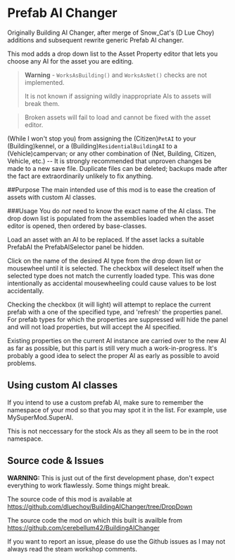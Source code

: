# Prefab AI Changer

Originally Building AI Changer, after merge of Snow_Cat's (D Lue Choy) additions and subsequent rewrite generic Prefab AI changer.

This mod adds a drop down list to the Asset Property editor that lets you choose any AI for the asset you are editing.

>**Warning** - `WorksAsBuilding()` and `WorksAsNet()` checks are not implemented.
>
>It is not known if assigning wildly inappropriate AIs to assets will break them.

>Broken assets will fail to load and cannot be fixed with the asset editor.

(While I won't stop you) from assigning the (Citizen)`PetAI` to your (Building)kennel, or a (Building)`ResidentialBuildingAI` to a (Vehicle)campervan; or any other combination of (Net, Building, Citizen, Vehicle, etc.) -- It is strongly recommended that unproven changes be made to a new save file. 
Duplicate files can be deleted; backups made after the fact are extraordinarily unlikely to fix anything.

##Purpose
The main intended use of this mod is to ease the creation of assets with custom AI classes.

###Usage
You do *not* need to know the exact name of the AI class. The drop down list is populated from the assemblies loaded when the asset editor is opened, then ordered by base-classes.

Load an asset with an AI to be replaced. If the asset lacks a suitable PrefabAI the PrefabAISelector panel be hidden.

Click on the name of the desired AI type from the drop down list or mousewheel until it is selected. The checkbox will deselect itself when the selected type does not match the currently loaded type.  This was done intentionally as accidental mousewheeling could cause values to be lost accidentally.

Checking the checkbox (it will light) will attempt to replace the current prefab with a one of the specified type, and 'refresh' the properties panel.  For prefab types for which the properties are suppressed will hide the panel and will not load properties, but will accept the AI specified.

Existing properties on the current AI instance are carried over to the new AI as far as possible, but this part is still very much a work-in-progress. It's probably a good idea to select the proper AI as early as possible to avoid problems.

## Using custom AI classes

If you intend to use a custom prefab AI, make sure to remember the namespace of your mod so that you may spot it in the list. For example, use MySuperMod.SuperAI. 

This is not neccessary for the stock AIs as they all seem to be in the root namespace.

## Source code & Issues

**WARNING:** This is just out of the first development phase, don't expect everything to work flawlessly. Some things might break.

The source code of this mod is available at https://github.com/dluechoy/BuildingAIChanger/tree/DropDown

The source code the mod on which this built is availble from https://github.com/cerebellum42/BuildingAIChanger

If you want to report an issue, please do use the Github issues as I may not always read the steam workshop comments.

